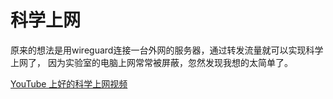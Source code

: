 # 科学上网

原来的想法是用wireguard连接一台外网的服务器，通过转发流量就可以实现科学上网了，
因为实验室的电脑上网常常被屏蔽，忽然发现我想的太简单了。

[YouTube 上好的科学上网视频](https://www.youtube.com/watch?v=F2VsjS6fybs)







